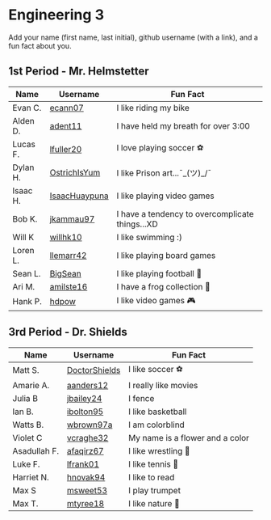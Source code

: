 # Engineering 3

Add your name (first name, last initial), github username (with a link), and a fun fact about you.

## 1st Period - Mr. Helmstetter
Name | Username | Fun Fact
--- | --- | ---
Evan C.|[ecann07](https://github.com/ecann07)| I like riding my bike 
Alden D. | [adent11](https://github.com/adent11) | I have held my breath for over 3:00
Lucas F. | [lfuller20](https://github.com/lfuller20) | I love playing soccer :soccer:
Dylan H. | [OstrichIsYum](https://github.com/OstichIsYum) | I like Prison art...¯\_(ツ)_/¯ 
Isaac H. |[IsaacHuaypuna](https://github.com/isaacHuaypuna) | I like playing video games
Bob K. |[jkammau97](https://github.com/jkammau97)| I have a tendency to overcomplicate things...XD
Will K | [willhk10](https://github.com/willhk10) | I like swimming :)
Loren L. | [llemarr42](https://github.com/llemarr42) | I like playing board games
Sean L. | [BigSean](https://github.com/slynch66) | I like playing football :football:
Ari M.  | [amilste16](https://github.com/amilste16) | I have a frog collection :frog:
Hank P. | [hdpow](https://github.com/hdpow) | I like video games :video_game:

## 3rd Period - Dr. Shields
Name | Username | Fun Fact
--- | --- | ---
Matt S. | [DoctorShields](https://github.com/DoctorShields) | I like soccer :soccer:
Amarie A. | [aanders12](https://github.com/aanders12) | I really like movies
Julia B | [jbailey24](https://github.com/jbailey24) | I fence
Ian B. | [ibolton95](https://github.com/ibolton95) | I like basketball
Watts B. | [wbrown97a](https://github.com/wbrown97a) | I am colorblind 
Violet C | [vcraghe32](https://github.com/vcraghe32)| My name is a flower and a color
Asadullah F. |[afaqirz67](https://github.com/afaqirz67)  | I like wrestling :wrestling:
Luke F. | [lfrank01](https://github.com/lfrank01) | I like tennis :tennis:
Harriet N. | [hnovak94](https://github.com/hnovak94) | I like to read
Max S | [msweet53](https://github.com/msweet53)| I play trumpet
Max T. | [mtyree18](https://github.com/mtyree18) | I like nature :palm_tree:
